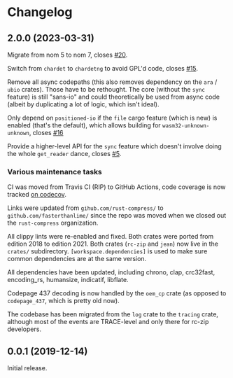 
# Changelog

## 2.0.0 (2023-03-31)

Migrate from nom 5 to nom 7, closes
[#20](https://github.com/fasterthanlime/rc-zip/issues/20).

Switch from `chardet` to `chardetng` to avoid GPL'd code, closes
[#15](https://github.com/fasterthanlime/rc-zip/issues/15).

Remove all async codepaths (this also removes dependency on the `ara` / `ubio`
crates). Those have to be rethought. The core (without the `sync` feature) is
still "sans-io" and could theoretically be used from async code (albeit by
duplicating a lot of logic, which isn't ideal).

Only depend on `positioned-io` if the `file` cargo feature (which is new) is
enabled (that's the default), which allows building for `wasm32-unknown-unknown`,
closes [#16](https://github.com/fasterthanlime/rc-zip/issues/16)

Provide a higher-level API for the `sync` feature which doesn't involve doing
the whole `get_reader` dance, closes [#5](https://github.com/fasterthanlime/rc-zip/issues/5).

### Various maintenance tasks

CI was moved from Travis CI (RIP) to GitHub Actions, code coverage is now tracked
[on codecov](https://app.codecov.io/gh/fasterthanlime/rc-zip).

Links were updated from `gihub.com/rust-compress/` to `github.com/fasterthanlime/` since the repo was
moved when we closed out the `rust-compress` organization.

All clippy lints were re-enabled and fixed. Both crates were ported from edition
2018 to edition 2021. Both crates (`rc-zip` and `jean`) now live in the
`crates/` subdirectory. `[workspace.dependencies]` is used to make sure common
dependencies are at the same version.

All dependencies have been updated, including chrono, clap, crc32fast,
encoding_rs, humansize, indicatif, libflate.

Codepage 437 decoding is now handled by the `oem_cp` crate (as opposed to
`codepage_437`, which is pretty old now).

The codebase has been migrated from the `log` crate to the `tracing` crate,
although most of the events are TRACE-level and only there for rc-zip
developers.

## 0.0.1 (2019-12-14)

Initial release.